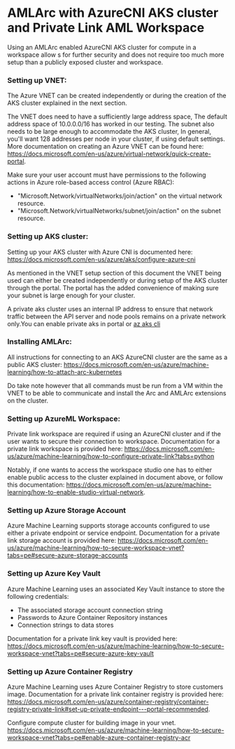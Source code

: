 # AMLArc with AzureCNI AKS cluster and Private Link AML Workspace

Using an AMLArc enabled AzureCNI AKS cluster for compute in a workspace allow s for further security and does not require too much more setup than a publicly exposed cluster and workspace.

### Setting up VNET:

The Azure VNET can be created independently or during the creation of the AKS cluster explained in the next section.

The VNET does need to have a sufficiently  large address space, The default address space of 10.0.0.0/16 has worked in our testing. The subnet also needs to be large enough to accommodate the AKS cluster, In general, you'll want 128 addresses per node in your cluster, if using default settings. More documentation on creating an Azure VNET can be found here:
https://docs.microsoft.com/en-us/azure/virtual-network/quick-create-portal.

Make sure your user account must have permissions to the following actions in Azure role-based access control (Azure RBAC):

- "Microsoft.Network/virtualNetworks/join/action" on the virtual network resource.
- "Microsoft.Network/virtualNetworks/subnet/join/action" on the subnet resource.

### Setting up AKS cluster:

Setting up your AKS cluster with Azure CNI is documented here:
https://docs.microsoft.com/en-us/azure/aks/configure-azure-cni

As mentioned in the VNET setup section of this document the VNET being used can either be created independently or during setup of the AKS cluster through the portal. The portal has the added convenience of making sure your subnet is large enough for your cluster.

A private aks cluster uses an internal IP address to ensure that network traffic between the API server and node pools remains on a private network only.You can enable private aks in portal or [az aks cli](https://docs.microsoft.com/en-us/azure/aks/private-clusters#create-a-private-aks-cluster)

### Installing AMLArc:

All instructions for connecting to an AKS AzureCNI cluster are the same as a public AKS cluster:
https://docs.microsoft.com/en-us/azure/machine-learning/how-to-attach-arc-kubernetes

Do take note however that all commands must be run from a VM within the VNET to be able to communicate and install the Arc and AMLArc extensions on the cluster.

### Setting up AzureML Workspace:

Private link workspace are required if using an AzureCNI cluster and if the user wants to secure their connection to workspace.
Documentation for a private link workspace is provided here:
https://docs.microsoft.com/en-us/azure/machine-learning/how-to-configure-private-link?tabs=python

Notably, if one wants to access the workspace studio one has to either enable public access to the cluster explained in document above, or follow this documentation: https://docs.microsoft.com/en-us/azure/machine-learning/how-to-enable-studio-virtual-network.

### Setting up Azure Storage Account

Azure Machine Learning supports storage accounts configured to use either a private endpoint or service endpoint. Documentation for a private link storage account is provided here: https://docs.microsoft.com/en-us/azure/machine-learning/how-to-secure-workspace-vnet?tabs=pe#secure-azure-storage-accounts

### Setting up Azure Key Vault

Azure Machine Learning uses an associated Key Vault instance to store the following credentials:

- The associated storage account connection string
- Passwords to Azure Container Repository instances
- Connection strings to data stores

Documentation for a private link key vault is provided here: https://docs.microsoft.com/en-us/azure/machine-learning/how-to-secure-workspace-vnet?tabs=pe#secure-azure-key-vault

### Setting up Azure Container Registry

Azure Machine Learning uses Azure Container Registry to store customers image. Documentation for a private link container registry is provided here: https://docs.microsoft.com/en-us/azure/container-registry/container-registry-private-link#set-up-private-endpoint---portal-recommended. 

Configure compute cluster for building image in your vnet. https://docs.microsoft.com/en-us/azure/machine-learning/how-to-secure-workspace-vnet?tabs=pe#enable-azure-container-registry-acr
